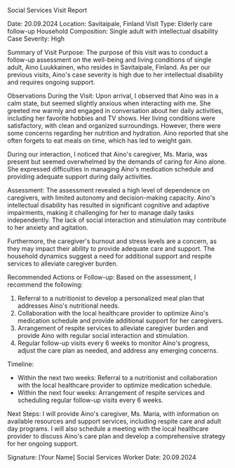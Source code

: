Social Services Visit Report

Date: 20.09.2024
Location: Savitaipale, Finland
Visit Type: Elderly care follow-up
Household Composition: Single adult with intellectual disability
Case Severity: High

Summary of Visit Purpose:
The purpose of this visit was to conduct a follow-up assessment on the well-being and living conditions of single adult, Aino Luukkainen, who resides in Savitaipale, Finland. As per our previous visits, Aino's case severity is high due to her intellectual disability and requires ongoing support.

Observations During the Visit:
Upon arrival, I observed that Aino was in a calm state, but seemed slightly anxious when interacting with me. She greeted me warmly and engaged in conversation about her daily activities, including her favorite hobbies and TV shows. Her living conditions were satisfactory, with clean and organized surroundings. However, there were some concerns regarding her nutrition and hydration. Aino reported that she often forgets to eat meals on time, which has led to weight gain.

During our interaction, I noticed that Aino's caregiver, Ms. Maria, was present but seemed overwhelmed by the demands of caring for Aino alone. She expressed difficulties in managing Aino's medication schedule and providing adequate support during daily activities.

Assessment:
The assessment revealed a high level of dependence on caregivers, with limited autonomy and decision-making capacity. Aino's intellectual disability has resulted in significant cognitive and adaptive impairments, making it challenging for her to manage daily tasks independently. The lack of social interaction and stimulation may contribute to her anxiety and agitation.

Furthermore, the caregiver's burnout and stress levels are a concern, as they may impact their ability to provide adequate care and support. The household dynamics suggest a need for additional support and respite services to alleviate caregiver burden.

Recommended Actions or Follow-up:
Based on the assessment, I recommend the following:

1. Referral to a nutritionist to develop a personalized meal plan that addresses Aino's nutritional needs.
2. Collaboration with the local healthcare provider to optimize Aino's medication schedule and provide additional support for her caregivers.
3. Arrangement of respite services to alleviate caregiver burden and provide Aino with regular social interaction and stimulation.
4. Regular follow-up visits every 6 weeks to monitor Aino's progress, adjust the care plan as needed, and address any emerging concerns.

Timeline:

* Within the next two weeks: Referral to a nutritionist and collaboration with the local healthcare provider to optimize medication schedule.
* Within the next four weeks: Arrangement of respite services and scheduling regular follow-up visits every 6 weeks.

Next Steps:
I will provide Aino's caregiver, Ms. Maria, with information on available resources and support services, including respite care and adult day programs. I will also schedule a meeting with the local healthcare provider to discuss Aino's care plan and develop a comprehensive strategy for her ongoing support.

Signature: [Your Name]
Social Services Worker
Date: 20.09.2024